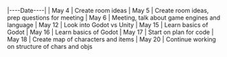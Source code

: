 |----Date----|
|  May 4     | Create room ideas
|  May 5     | Create room ideas, prep questions for meeting
|  May 6     | Meeting, talk about game engines and language
|  May 12    | Look into Godot vs Unity
|  May 15    | Learn basics of Godot
|  May 16    | Learn basics of Godot
|  May 17    | Start on plan for code
|  May 18    | Create map of characters and items
|  May 20    | Continue working on structure of chars and objs

